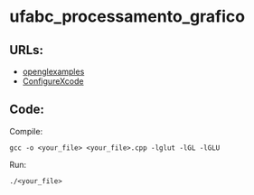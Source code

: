 # ufabc_processamento_grafico


## URLs:

- [openglexamples](https://cs.lmu.edu/~ray/notes/openglexamples/)
- [ConfigureXcode](https://content.byui.edu/file/2315e65e-a34a-48d3-814d-4175a2b74ed5/1/intro/165-opengl-xcode.html#fromHistory)

## Code:

Compile:
```
gcc -o <your_file> <your_file>.cpp -lglut -lGL -lGLU

```

Run:

```
./<your_file>
```